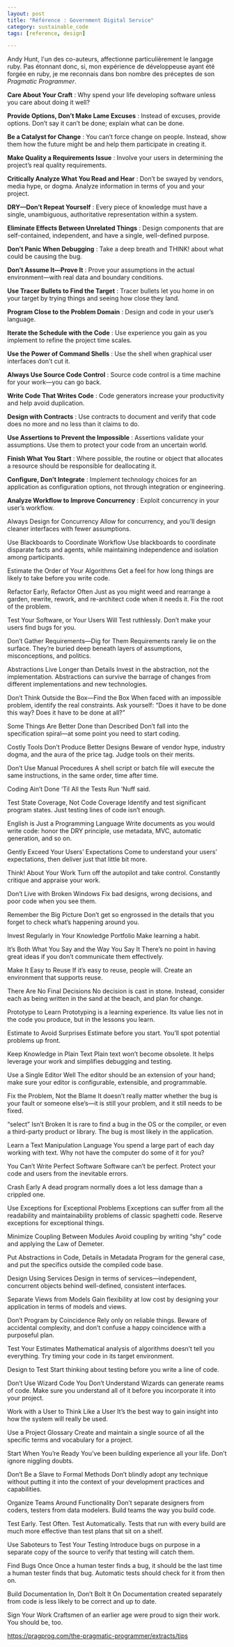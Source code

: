 ```yaml
---
layout: post
title: "Référence : Government Digital Service"
category: sustainable_code
tags: [reference, design]

---
```




<!--more-->

Andy Hunt, l'un des co-auteurs, affectionne particulièrement le langage ruby. Pas étonnant donc, si, mon expérience de développeuse ayant été forgée en ruby, je me reconnais dans bon nombre des préceptes de son *Pragmatic Programmer*.



**Care About Your Craft** : Why spend your life developing software unless you care about doing it well?

**Provide Options, Don’t Make Lame Excuses** : Instead of excuses, provide options. Don’t say it can’t be done; explain what can be done.

**Be a Catalyst for Change** : You can’t force change on people. Instead, show them how the future might be and help them participate in creating it.

**Make Quality a Requirements Issue** : Involve your users in determining the project’s real quality requirements.

**Critically Analyze What You Read and Hear** : Don’t be swayed by vendors, media hype, or dogma. Analyze information in terms of you and your project.

**DRY—Don’t Repeat Yourself** : Every piece of knowledge must have a single, unambiguous, authoritative representation within a system.

**Eliminate Effects Between Unrelated Things** : Design components that are self-contained, independent, and have a single, well-defined purpose.

**Don’t Panic When Debugging** : Take a deep breath and THINK! about what could be causing the bug.

**Don’t Assume It—Prove It** : Prove your assumptions in the actual environment—with real data and boundary conditions.







**Use Tracer Bullets to Find the Target** : Tracer bullets let you home in on your target by trying things and seeing how close they land.

**Program Close to the Problem Domain** : Design and code in your user’s language.

**Iterate the Schedule with the Code** : Use experience you gain as you implement to refine the project time scales.

**Use the Power of Command Shells** : Use the shell when graphical user interfaces don’t cut it.

**Always Use Source Code Control** : Source code control is a time machine for your work—you can go back.

**Write Code That Writes Code** : Code generators increase your productivity and help avoid duplication.

**Design with Contracts** : Use contracts to document and verify that code does no more and no less than it claims to do.

**Use Assertions to Prevent the Impossible** : Assertions validate your assumptions. Use them to protect your code from an uncertain world.

**Finish What You Start** : Where possible, the routine or object that allocates a resource should be responsible for deallocating it.

**Configure, Don’t Integrate** : Implement technology choices for an application as configuration options, not through integration or engineering.

**Analyze Workflow to Improve Concurrency** : Exploit concurrency in your user’s workflow.

Always Design for Concurrency
Allow for concurrency, and you’ll design cleaner interfaces with fewer assumptions.

Use Blackboards to Coordinate Workflow
Use blackboards to coordinate disparate facts and agents, while maintaining independence and isolation among participants.

Estimate the Order of Your Algorithms
Get a feel for how long things are likely to take before you write code.

Refactor Early, Refactor Often
Just as you might weed and rearrange a garden, rewrite, rework, and re-architect code when it needs it. Fix the root of the problem.

Test Your Software, or Your Users Will
Test ruthlessly. Don’t make your users find bugs for you.

Don’t Gather Requirements—Dig for Them
Requirements rarely lie on the surface. They’re buried deep beneath layers of assumptions, misconceptions, and politics.

Abstractions Live Longer than Details
Invest in the abstraction, not the implementation. Abstractions can survive the barrage of changes from different implementations and new technologies.

Don’t Think Outside the Box—Find the Box
When faced with an impossible problem, identify the real constraints. Ask yourself: “Does it have to be done this way? Does it have to be done at all?”

Some Things Are Better Done than Described
Don’t fall into the specification spiral—at some point you need to start coding.

Costly Tools Don’t Produce Better Designs
Beware of vendor hype, industry dogma, and the aura of the price tag. Judge tools on their merits.

Don’t Use Manual Procedures
A shell script or batch file will execute the same instructions, in the same order, time after time.

Coding Ain’t Done ‘Til All the Tests Run
‘Nuff said.

Test State Coverage, Not Code Coverage
Identify and test significant program states. Just testing lines of code isn’t enough.

English is Just a Programming Language
Write documents as you would write code: honor the DRY principle, use metadata, MVC, automatic generation, and so on.

Gently Exceed Your Users’ Expectations
Come to understand your users’ expectations, then deliver just that little bit more.

Think! About Your Work
Turn off the autopilot and take control. Constantly critique and appraise your work.

Don’t Live with Broken Windows
Fix bad designs, wrong decisions, and poor code when you see them.

Remember the Big Picture
Don’t get so engrossed in the details that you forget to check what’s happening around you.

Invest Regularly in Your Knowledge Portfolio
Make learning a habit.

It’s Both What You Say and the Way You Say It
There’s no point in having great ideas if you don’t communicate them effectively.

Make It Easy to Reuse
If it’s easy to reuse, people will. Create an environment that supports reuse.

There Are No Final Decisions
No decision is cast in stone. Instead, consider each as being written in the sand at the beach, and plan for change.

Prototype to Learn
Prototyping is a learning experience. Its value lies not in the code you produce, but in the lessons you learn.

Estimate to Avoid Surprises
Estimate before you start. You’ll spot potential problems up front.

Keep Knowledge in Plain Text
Plain text won’t become obsolete. It helps leverage your work and simplifies debugging and testing.

Use a Single Editor Well
The editor should be an extension of your hand; make sure your editor is configurable, extensible, and programmable.

Fix the Problem, Not the Blame
It doesn’t really matter whether the bug is your fault or someone else’s—it is still your problem, and it still needs to be fixed.

“select” Isn’t Broken
It is rare to find a bug in the OS or the compiler, or even a third-party product or library. The bug is most likely in the application.

Learn a Text Manipulation Language
You spend a large part of each day working with text. Why not have the computer do some of it for you?

You Can’t Write Perfect Software
Software can’t be perfect. Protect your code and users from the inevitable errors.

Crash Early
A dead program normally does a lot less damage than a crippled one.

Use Exceptions for Exceptional Problems
Exceptions can suffer from all the readability and maintainability problems of classic spaghetti code. Reserve exceptions for exceptional things.

Minimize Coupling Between Modules
Avoid coupling by writing “shy” code and applying the Law of Demeter.

Put Abstractions in Code, Details in Metadata
Program for the general case, and put the specifics outside the compiled code base.

Design Using Services
Design in terms of services—independent, concurrent objects behind well-defined, consistent interfaces.

Separate Views from Models
Gain flexibility at low cost by designing your application in terms of models and views.

Don’t Program by Coincidence
Rely only on reliable things. Beware of accidental complexity, and don’t confuse a happy coincidence with a purposeful plan.

Test Your Estimates
Mathematical analysis of algorithms doesn’t tell you everything. Try timing your code in its target environment.

Design to Test
Start thinking about testing before you write a line of code.

Don’t Use Wizard Code You Don’t Understand
Wizards can generate reams of code. Make sure you understand all of it before you incorporate it into your project.

Work with a User to Think Like a User
It’s the best way to gain insight into how the system will really be used.

Use a Project Glossary
Create and maintain a single source of all the specific terms and vocabulary for a project.

Start When You’re Ready
You’ve been building experience all your life. Don’t ignore niggling doubts.

Don’t Be a Slave to Formal Methods
Don’t blindly adopt any technique without putting it into the context of your development practices and capabilities.

Organize Teams Around Functionality
Don’t separate designers from coders, testers from data modelers. Build teams the way you build code.

Test Early. Test Often. Test Automatically.
Tests that run with every build are much more effective than test plans that sit on a shelf.

Use Saboteurs to Test Your Testing
Introduce bugs on purpose in a separate copy of the source to verify that testing will catch them.

Find Bugs Once
Once a human tester finds a bug, it should be the last time a human tester finds that bug. Automatic tests should check for it from then on.

Build Documentation In, Don’t Bolt It On
Documentation created separately from code is less likely to be correct and up to date.

Sign Your Work
Craftsmen of an earlier age were proud to sign their work. You should be, too.

https://pragprog.com/the-pragmatic-programmer/extracts/tips
